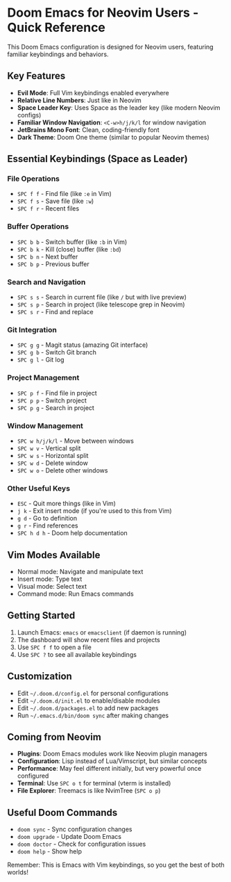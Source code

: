 # Doom Emacs for Neovim Users - Quick Reference

This Doom Emacs configuration is designed for Neovim users, featuring familiar keybindings and behaviors.

## Key Features

- **Evil Mode**: Full Vim keybindings enabled everywhere
- **Relative Line Numbers**: Just like in Neovim
- **Space Leader Key**: Uses Space as the leader key (like modern Neovim configs)
- **Familiar Window Navigation**: `<C-w>h/j/k/l` for window navigation
- **JetBrains Mono Font**: Clean, coding-friendly font
- **Dark Theme**: Doom One theme (similar to popular Neovim themes)

## Essential Keybindings (Space as Leader)

### File Operations
- `SPC f f` - Find file (like `:e` in Vim)
- `SPC f s` - Save file (like `:w`)
- `SPC f r` - Recent files

### Buffer Operations
- `SPC b b` - Switch buffer (like `:b` in Vim)
- `SPC b k` - Kill (close) buffer (like `:bd`)
- `SPC b n` - Next buffer
- `SPC b p` - Previous buffer

### Search and Navigation
- `SPC s s` - Search in current file (like `/` but with live preview)
- `SPC s p` - Search in project (like telescope grep in Neovim)
- `SPC s r` - Find and replace

### Git Integration
- `SPC g g` - Magit status (amazing Git interface)
- `SPC g b` - Switch Git branch
- `SPC g l` - Git log

### Project Management
- `SPC p f` - Find file in project
- `SPC p p` - Switch project
- `SPC p g` - Search in project

### Window Management
- `SPC w h/j/k/l` - Move between windows
- `SPC w v` - Vertical split
- `SPC w s` - Horizontal split
- `SPC w d` - Delete window
- `SPC w o` - Delete other windows

### Other Useful Keys
- `ESC` - Quit more things (like in Vim)
- `j k` - Exit insert mode (if you're used to this from Vim)
- `g d` - Go to definition
- `g r` - Find references
- `SPC h d h` - Doom help documentation

## Vim Modes Available
- Normal mode: Navigate and manipulate text
- Insert mode: Type text
- Visual mode: Select text
- Command mode: Run Emacs commands

## Getting Started

1. Launch Emacs: `emacs` or `emacsclient` (if daemon is running)
2. The dashboard will show recent files and projects
3. Use `SPC f f` to open a file
4. Use `SPC ?` to see all available keybindings

## Customization

- Edit `~/.doom.d/config.el` for personal configurations
- Edit `~/.doom.d/init.el` to enable/disable modules
- Edit `~/.doom.d/packages.el` to add new packages
- Run `~/.emacs.d/bin/doom sync` after making changes

## Coming from Neovim

- **Plugins**: Doom Emacs modules work like Neovim plugin managers
- **Configuration**: Lisp instead of Lua/Vimscript, but similar concepts
- **Performance**: May feel different initially, but very powerful once configured
- **Terminal**: Use `SPC o t` for terminal (vterm is installed)
- **File Explorer**: Treemacs is like NvimTree (`SPC o p`)

## Useful Doom Commands

- `doom sync` - Sync configuration changes
- `doom upgrade` - Update Doom Emacs
- `doom doctor` - Check for configuration issues
- `doom help` - Show help

Remember: This is Emacs with Vim keybindings, so you get the best of both worlds!
